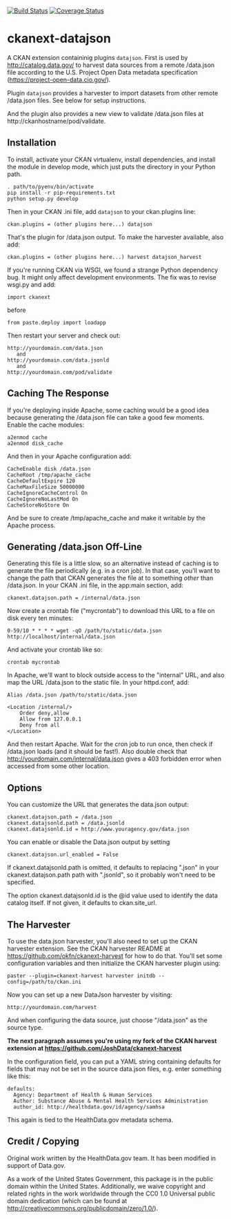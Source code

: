 [![Build Status](https://travis-ci.org/GSA/ckanext-datajson.svg?branch=develop)](https://travis-ci.org/GSA/ckanext-datajson)
[![Coverage Status](https://coveralls.io/repos/GSA/ckanext-datajson/badge.svg?branch=develop&service=github)](https://coveralls.io/github/GSA/ckanext-datajson?branch=develop)

ckanext-datajson
================

A CKAN extension containinig plugins ``datajson``.
First is used by http://catalog.data.gov/ to harvest data sources 
from a remote /data.json file according to the U.S. Project
Open Data metadata specification (https://project-open-data.cio.gov/).

Plugin ``datajson`` provides a harvester to import datasets from other
remote /data.json files. See below for setup instructions.

And the plugin also provides a new view to validate /data.json files
at http://ckanhostname/pod/validate.

Installation
------------

To install, activate your CKAN virtualenv, install dependencies, and
install the module in develop mode, which just puts the directory in your
Python path.

	. path/to/pyenv/bin/activate
	pip install -r pip-requirements.txt
	python setup.py develop

Then in your CKAN .ini file, add ``datajson``
to your ckan.plugins line:

	ckan.plugins = (other plugins here...) datajson

That's the plugin for /data.json output. To make the harvester available,
also add:

	ckan.plugins = (other plugins here...) harvest datajson_harvest

If you're running CKAN via WSGI, we found a strange Python dependency
bug. It might only affect development environments. The fix was to
revise wsgi.py and add:

	import ckanext

before

	from paste.deploy import loadapp

Then restart your server and check out:

	http://yourdomain.com/data.json
	   and
	http://yourdomain.com/data.jsonld
	   and
	http://yourdomain.com/pod/validate	
	
Caching The Response
--------------------

If you're deploying inside Apache, some caching would be a good idea
because generating the /data.json file can take a good few moments.
Enable the cache modules:

	a2enmod cache
	a2enmod disk_cache

And then in your Apache configuration add:

	CacheEnable disk /data.json
	CacheRoot /tmp/apache_cache
	CacheDefaultExpire 120
	CacheMaxFileSize 50000000
	CacheIgnoreCacheControl On
	CacheIgnoreNoLastMod On
	CacheStoreNoStore On

And be sure to create /tmp/apache_cache and make it writable by the Apache process.

Generating /data.json Off-Line
------------------------------

Generating this file is a little slow, so an alternative instead of caching is
to generate the file periodically (e.g. in a cron job). In that case, you'll want
to change the path that CKAN generates the file at to something *other* than /data.json.
In your CKAN .ini file, in the app:main section, add:

	ckanext.datajson.path = /internal/data.json

Now create a crontab file ("mycrontab") to download this URL to a file on disk
every ten minutes:

	0-59/10 * * * * wget -qO /path/to/static/data.json http://localhost/internal/data.json

And activate your crontab like so:

	crontab mycrontab

In Apache, we'll want to block outside access to the "internal" URL, and also
map the URL /data.json to the static file. In your httpd.conf, add:

	Alias /data.json /path/to/static/data.json
	
	<Location /internal/>
		Order deny,allow
		Allow from 127.0.0.1
		Deny from all
	</Location>

And then restart Apache. Wait for the cron job to run once, then check if
/data.json loads (and it should be fast!). Also double check that 
http://yourdomain.com/internal/data.json gives a 403 forbidden error when
accessed from some other location.

Options
-------

You can customize the URL that generates the data.json output:

	ckanext.datajson.path = /data.json
	ckanext.datajsonld.path = /data.jsonld
	ckanext.datajsonld.id = http://www.youragency.gov/data.json

You can enable or disable the Data.json output by setting

    ckanext.datajson.url_enabled = False

If ckanext.datajsonld.path is omitted, it defaults to replacing ".json" in your
ckanext.datajson.path path with ".jsonld", so it probably won't need to be
specified.

The option ckanext.datajsonld.id is the @id value used to identify the data
catalog itself. If not given, it defaults to ckan.site_url.

The Harvester
-------------

To use the data.json harvester, you'll also need to set up the CKAN harvester
extension. See the CKAN harvester README at https://github.com/okfn/ckanext-harvest
for how to do that. You'll set some configuration variables and then initialize the
CKAN harvester plugin using:

	paster --plugin=ckanext-harvest harvester initdb --config=/path/to/ckan.ini

Now you can set up a new DataJson harvester by visiting:

	http://yourdomain.com/harvest

And when configuring the data source, just choose "/data.json" as the source type.

**The next paragraph assumes you're using my fork of the CKAN harvest extension
at https://github.com/JoshData/ckanext-harvest**

In the configuration field, you can put a YAML string containing defaults for fields
that may not be set in the source data.json files, e.g. enter something like this:

	defaults:
	  Agency: Department of Health & Human Services
	  Author: Substance Abuse & Mental Health Services Administration
	  author_id: http://healthdata.gov/id/agency/samhsa

This again is tied to the HealthData.gov metadata schema.

Credit / Copying
----------------

Original work written by the HealthData.gov team. It has been modified in support of Data.gov.

As a work of the United States Government, this package is in the public 
domain within the United States. Additionally, we waive copyright and 
related rights in the work worldwide through the CC0 1.0 Universal 
public domain dedication (which can be found at http://creativecommons.org/publicdomain/zero/1.0/).
